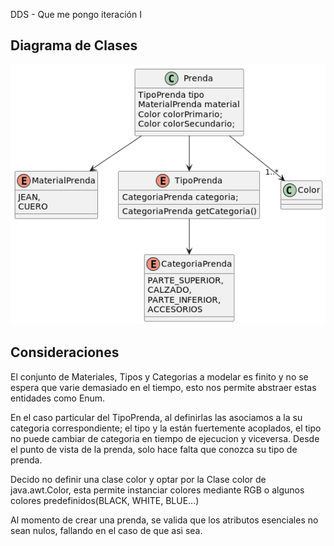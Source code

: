 DDS - Que me pongo iteración I

## Diagrama de Clases
![Diagrama de Clases](classDiagram/diagram.png)
## Consideraciones

El conjunto de Materiales, Tipos y Categorias a modelar es finito y no se espera que varie demasiado en el tiempo,
esto nos permite abstraer estas entidades como Enum.

En el caso particular del TipoPrenda, al definirlas las asociamos a la su categoria correspondiente; el tipo y la 
están fuertemente acoplados, el tipo no puede cambiar de categoria en tiempo de ejecucion y viceversa. Desde el punto
de vista de la prenda, solo hace falta que conozca su tipo de prenda.

Decido no definir una clase color y optar por la Clase color de java.awt.Color, esta permite instanciar colores mediante
RGB o algunos colores predefinidos(BLACK, WHITE, BLUE...)

Al momento de crear una prenda, se valida que los atributos esenciales no sean nulos, fallando en el caso de que asi sea.

